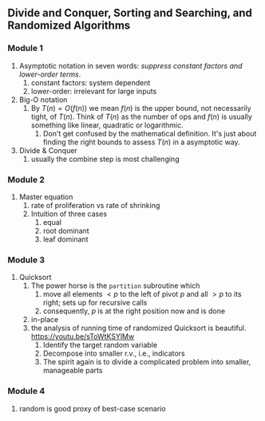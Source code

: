 ## Divide and Conquer, Sorting and Searching, and Randomized Algorithms
### Module 1
1. Asymptotic notation in seven words: *suppress constant factors and lower-order terms*. 
	1. constant factors: system dependent
	2. lower-order: irrelevant for large inputs
2. Big-O notation
	1. By $T(n)=O(f(n))$ we mean $f(n)$ is the upper bound, not necessarily tight, of $T(n)$. Think of $T(n)$ as the number of ops and $f(n)$ is usually something like linear, quadratic or logarithmic.
		1. Don't get confused by the mathematical definition. It's just about finding the right bounds to assess $T(n)$ in a asymptotic way.
3. Divide & Conquer
	1. usually the combine step is most challenging

### Module 2
1. Master equation
	1. rate of proliferation vs rate of shrinking
	2. Intuition of three cases
		1. equal
		2. root dominant
		3. leaf dominant

### Module 3
1. Quicksort
	1. The power horse is the `partition` subroutine which 
		1. move all elements $<p$ to the left of pivot $p$ and all $>p$ to its right; sets up for recursive calls
		2. consequently, $p$ is at the right position now and is done
	2. in-place
	3. the analysis of running time of randomized Quicksort is beautiful. https://youtu.be/sToWtKSYlMw
		1. Identify the target random variable
		2. Decompose into smaller r.v., i.e., indicators
		3. The spirit again is to divide a complicated problem into smaller, manageable parts
### Module 4
1. random is good proxy of best-case scenario
		